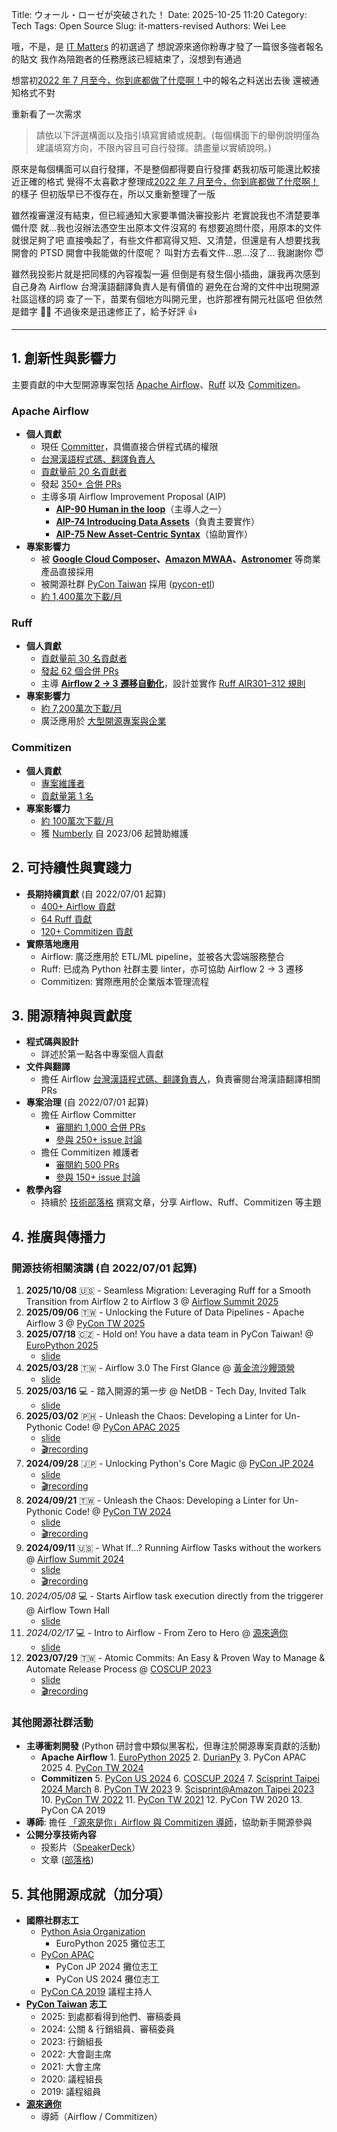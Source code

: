 Title: ウォール・ローゼが突破された！
Date: 2025-10-25 11:20
Category: Tech
Tags: Open Source
Slug: it-matters-revised
Authors: Wei Lee

哦，不是，是 [IT Matters](https://award.ima.org.tw/) 的初選過了
想說源來適你粉專才發了一篇很多強者報名的貼文
我作為陪跑者的任務應該已經結束了，沒想到有通過

<!--more-->

想當初[2022 年 7 月至今，你到底都做了什麼啊！]({filename}/posts/tech/2025/42-it-matters.md)中的報名之料送出去後
還被通知格式不對

重新看了一次需求

> 請依以下評選構面以及指引填寫實績或規劃。(每個構面下的舉例說明僅為建議填寫方向，不限內容且可自行發揮。請盡量以實績說明。)

原來是每個構面可以自行發揮，不是整個都得要自行發揮
虧我初版可能還比較接近正確的格式
覺得不太喜歡才整理成[2022 年 7 月至今，你到底都做了什麼啊！]({filename}/posts/tech/2025/42-it-matters.md)的樣子
但初版早已不復存在，所以又重新整理了一版

雖然複審還沒有結束，但已經通知大家要準備決審投影片
老實說我也不清楚要準備什麼
就...我也沒辦法憑空生出原本文件沒寫的
有想要追問什麼，用原本的文件就很足夠了吧
直接喚起了，有些文件都寫得又短、又清楚，但還是有人想要找我開會的 PTSD
開會中我能做的什麼呢？
叫對方去看文件...恩...沒了...
我謝謝你 😇

雖然我投影片就是把同樣的內容複製一遍
但倒是有發生個小插曲，讓我再次感到自己身為 Airflow 台灣漢語翻譯負責人是有價值的
避免在台灣的文件中出現開源社區這樣的詞
查了一下，苗栗有個地方叫開元里，也許那裡有開元社區吧
但依然是錯字 🤦‍♂️
不過後來是迅速修正了，給予好評 👍

---

## 1. 創新性與影響力
<!--例如:在參與的專案中，是否為重要貢獻者之一？參與的專案是否具足夠知名度，或被廣泛使用？-->

主要貢獻的中大型開源專案包括 [Apache Airflow](https://github.com/apache/airflow/)、[Ruff](https://github.com/astral-sh/ruff) 以及 [Commitizen](https://github.com/commitizen-tools/commitizen)。

### Apache Airflow

- **個人貢獻**
  - 現任 [Committer](https://github.com/apache/airflow/blob/610b5c0458a835d0e9db0aac4aab8e0caf625002/airflow-core/docs/project.rst?plain=1#L108)，具備直接合併程式碼的權限
  - [台灣漢語程式碼、翻譯負責人](https://github.com/apache/airflow/blob/610b5c0458a835d0e9db0aac4aab8e0caf625002/.github/CODEOWNERS#L48)
  - [貢獻量前 20 名貢獻者](https://github.com/apache/airflow/graphs/contributors)
  - 發起 [350+ 合併 PRs](https://github.com/apache/airflow/pulls?q=sort%3Aupdated-desc+is%3Apr+author%3ALee-W+is%3Amerged+)
  - 主導多項 Airflow Improvement Proposal (AIP)  
    - **[AIP-90 Human in the loop](https://github.com/orgs/apache/projects/508/views/1?query=sort%3Aupdated-desc+is%3Aopen)**（主導人之一）  
    - **[AIP-74 Introducing Data Assets](https://github.com/orgs/apache/projects/412/views/1?query=sort%3Aupdated-desc+is%3Aopen)**（負責主要實作）  
    - **[AIP-75 New Asset-Centric Syntax](https://github.com/orgs/apache/projects/413/views/1?query=sort%3Aupdated-desc+is%3Aopen)**（協助實作）  
- **專案影響力**
  - 被 **[Google Cloud Composer](https://cloud.google.com/composer)、[Amazon MWAA](https://aws.amazon.com/managed-workflows-for-apache-airflow/)、[Astronomer](https://www.astronomer.io/)** 等商業產品直接採用
  - 被開源社群 [PyCon Taiwan](https://tw.pycon.org/) 採用 ([pycon-etl](https://github.com/pycontw/pycon-etl))
  - [約 1,400萬次下載/月](https://pypistats.org/packages/apache-airflow)

### Ruff
- **個人貢獻**
  - [貢獻量前 30 名貢獻者](https://github.com/astral-sh/ruff/graphs/contributors)
  - [發起 62 個合併 PRs](https://github.com/astral-sh/ruff/pulls?q=sort%3Aupdated-desc+is%3Apr+author%3ALee-W+is%3Amerged+)  
  - 主導 **[Airflow 2 → 3 遷移自動化](https://github.com/apache/airflow/issues/41641)**，設計並實作 [Ruff AIR301–312 規則](https://docs.astral.sh/ruff/rules/#airflow-air)
- **專案影響力**
  - [約 7,200萬次下載/月](https://pypistats.org/packages/ruff)
  - 廣泛應用於 [大型開源專案與企業](https://github.com/astral-sh/ruff#whos-using-ruff)

### Commitizen

- **個人貢獻**
  - [專案維護者](https://github.com/commitizen-tools/commitizen/blob/9e6830c97b498d1ffc7a52b66908d82764668c44/pyproject.toml#L7)
  - [貢獻量第 1 名](https://github.com/commitizen-tools/commitizen/graphs/contributors)
- **專案影響力**
  - [約 100萬次下載/月](https://pypistats.org/packages/commitizen)
  - 獲 [Numberly](https://numberly.com/en/) 自 2023/06 起贊助維護

## 2. 可持續性與實踐力
<!--例如:是否積極且持續參與開源專案，並頻繁更新或貢獻？專案是否具實際落地應用與商業可行性？-->

- **長期持續貢獻** (自 2022/07/01 起算)
  - [400+ Airflow 貢獻](https://github.com/apache/airflow/graphs/contributors)
  - [64 Ruff 貢獻](https://github.com/astral-sh/ruff/graphs/contributors)
  - [120+ Commitizen 貢獻](https://github.com/commitizen-tools/commitizen/graphs/contributors)
- **實際落地應用**
  - Airflow: 廣泛應用於 ETL/ML pipeline，並被各大雲端服務整合  
  - Ruff: 已成為 Python 社群主要 linter，亦可協助 Airflow 2 → 3 遷移  
  - Commitizen: 實際應用於企業版本管理流程

## 3. 開源精神與貢獻度
<!--例如:在程式碼、文件撰寫、Issue 回覆、教學內容製作、專案治理等方面是否有具體的貢獻？-->

- **程式碼與設計**
  - 詳述於第一點各中專案個人貢獻
- **文件與翻譯**
  - 擔任 Airflow [台灣漢語程式碼、翻譯負責人](https://github.com/apache/airflow/blob/610b5c0458a835d0e9db0aac4aab8e0caf625002/.github/CODEOWNERS#L48)，負責審閱台灣漢語翻譯相關 PRs
- **專案治理** (自 2022/07/01 起算)
  - 擔任 Airflow Committer
    - [審閱約 1,000 合併 PRs](https://github.com/apache/airflow/pulls?q=sort%3Aupdated-desc+is%3Apr+is%3Aopen+reviewed-by%3ALee-W+-author%3ALee-W)
    - [參與 250+ issue 討論](https://github.com/apache/airflow/issues?q=sort%3Aupdated-desc%20is%3Aissue%20is%3Aopen%20is%3Aissue%20involves%3ALee-W%20created%3A2022-07-01..2025-08-31)
  - 擔任 Commitizen 維護者
    - [審閱約 500 PRs](https://github.com/commitizen-tools/commitizen/pulls?q=is%3Apr+reviewed-by%3ALee-W+is%3Amerged+merged%3A2022-07-01..2025-08-31+-author%3ALee-W)
    - [參與 150+ issue 討論](https://github.com/commitizen-tools/commitizen/issues?q=sort%3Aupdated-desc%20is%3Aissue%20is%3Aopen%20is%3Aissue%20involves%3ALee-W%20created%3A2022-07-01..2025-08-31)
- **教學內容**  
  - 持續於 [技術部落格](https://blog.wei-lee.me/) 撰寫文章，分享 Airflow、Ruff、Commitizen 等主題  

## 4. 推廣與傳播力
<!--例如:是否積極參與社群活動，與他人交流互動？是否透過演講、文章、社群媒體等多種管道分享知識、經驗或專案資訊？-->

### 開源技術相關演講 (自 2022/07/01 起算)
1. **2025/10/08** 🇺🇸 - Seamless Migration: Leveraging Ruff for a Smooth Transition from Airflow 2 to Airflow 3 @ [Airflow Summit 2025](https://airflowsummit.org/sessions/2025/seamless-migration-leveraging-ruff-for-a-smooth-transition-from-airflow-2-to-airflow-3/)
2. **2025/09/06** 🇹🇼 - Unlocking the Future of Data Pipelines - Apache Airflow 3 @ [PyCon TW 2025](https://tw.pycon.org/2025/en-us/conference/talk/366)
3. **2025/07/18** 🇨🇿 - Hold on! You have a data team in PyCon Taiwan! @ [EuroPython 2025](https://ep2025.europython.eu/session/hold-on-you-have-a-data-team-in-pycon-taiwan)  
    - [slide](https://speakerdeck.com/leew/hold-on-you-have-a-data-team-in-pycon-taiwan)
4. **2025/03/28** 🇹🇼 - Airflow 3.0 The First Glance @ [黃金流沙饅頭營](https://www.icloud.com/pages/0c6_qp3_RnuCJfcIh8_9xnqLA#2025_%E9%BB%83%E9%87%91%E6%B5%81%E6%B2%99%E9%A5%85%E9%A0%AD%E7%87%9F)  
    - [slide](https://speakerdeck.com/leew/20250328-airflow-3-dot-0-the-first-glance)
5. **2025/03/16** 💻 - 踏入開源的第一步 @ NetDB - Tech Day, Invited Talk  
    - [slide](https://speakerdeck.com/leew/20250316-ta-ru-kai-yuan-de-di-bu)
6. **2025/03/02** 🇵🇭 - Unleash the Chaos: Developing a Linter for Un-Pythonic Code! @ [PyCon APAC 2025](https://pycon-apac.python.ph/)  
    - [slide](https://speakerdeck.com/leew/unleash-the-chaos-developing-a-linter-for-un-pythonic-code-806b2bae-e161-4762-b0d5-d9fb8efdd24a)  
    - [🎬recording](https://www.youtube.com/watch?v=tbSZx0UsWfQ)
7. **2024/09/28** 🇯🇵 - Unlocking Python's Core Magic @ [PyCon JP 2024](https://2024.pycon.jp/en/talk/AQKFHX)  
    - [slide](https://speakerdeck.com/leew/unlocking-pythons-core-magic)  
    - [🎬recording](https://www.youtube.com/watch?v=9jbHA6tE9MM)
8. **2024/09/21** 🇹🇼 - Unleash the Chaos: Developing a Linter for Un-Pythonic Code! @ [PyCon TW 2024](https://tw.pycon.org/2024/conference/talk/311)  
    - [slide](https://speakerdeck.com/leew/unleash-the-chaos-developing-a-linter-for-un-pythonic-code)  
    - [🎬recording](https://www.youtube.com/watch?v=2jUd0o8VuE0)
9. **2024/09/11** 🇺🇸 - What If...? Running Airflow Tasks without the workers @ [Airflow Summit 2024](https://airflowsummit.org/sessions/2024/what-if-running-airflow-tasks-without-the-workers/)  
    - [slide](https://docs.google.com/presentation/d/1XGd7bQg6cGLNbHFiZjX__SmI4FLw6D_iASY9eRSO4mo/edit?usp=sharing)  
    - [🎬recording](https://www.youtube.com/watch?v=WkljjYtqu8Q)
10. *2024/05/08* 💻 - Starts Airflow task execution directly from the triggerer @ Airflow Town Hall  
    - [slide](https://speakerdeck.com/leew/starts-airflow-task-execution-directly-from-the-triggerer)
11. *2024/02/17* 💻 - Intro to Airflow - From Zero to Hero @ [源來適你](https://www.facebook.com/opensource4you)  
    - [slide](https://speakerdeck.com/leew/intro-to-airflow-from-zero-to-hero)
12. **2023/07/29** 🇹🇼 - Atomic Commits: An Easy & Proven Way to Manage & Automate Release Process @ [COSCUP 2023](https://coscup.org/2023/zh-TW/session/TUGLJP)
    - [slide](https://speakerdeck.com/leew/atomic-commits-an-easy-and-proven-way-to-manage-and-automate-release-process)  
    - [🎬recording](https://www.youtube.com/watch?v=IxzN9ClXhs8)

### 其他開源社群活動
- **主導衝刺開發** (Python 研討會中類似黑客松，但專注於開源專案貢獻的活動)  
  - **Apache Airflow**
        1. [EuroPython 2025](https://github.com/EuroPython/website/pull/1437)
        2. [DurianPy](https://www.meetup.com/durianpy/events/308390476/)
        3. PyCon APAC 2025
        4. [PyCon TW 2024](https://hackmd.io/LKLr7XyOR9mK1AEEnvnCuQ#Apache-Airflow)
  - **Commitizen**
        5. [PyCon US 2024](https://us.pycon.org/2024/events/dev-sprints/#sprint-3)
        6. [COSCUP 2024](https://pretalx.coscup.org/coscup-2024/talk/SDR77M/)
        7. [Scisprint Taipei 2024 March](https://sciwork.kktix.cc/events/scisprint-202403-taipei)
        8. [PyCon TW 2023](https://hackmd.io/R98LEB4MSxm4AeExmxuZnA#commitizen-tools)
        9. [Scisprint@Amazon Taipei 2023](https://sciwork.kktix.cc/events/scisprint-202302-taipei)
        10. [PyCon TW 2022](https://hackmd.io/UYumgLy_QxaCSCqrXKDBpw#commitizen-tools)
        11. [PyCon TW 2021](https://hackmd.io/PAgYsu5nSHyERIRaUokWxQ#commitizen-tools)
        12. PyCon TW 2020
        13. PyCon CA 2019
- **導師**: 擔任 [「源來是你」Airflow 與 Commitizen 導師](https://blog.wei-lee.me/)，協助新手開源參與
- **公開分享技術內容**  
  - 投影片（[SpeakerDeck](https://speakerdeck.com/leew)）  
  - 文章 ([部落格](https://blog.wei-lee.me/))  

## 5. 其他開源成就（加分項）
<!--例如:是否有參與或作為主要成員組織國際開源社群活動？近三年 (2022/07/01後) 是否獲得其他開源獎項或成就？-->

- **國際社群志工**
  - [Python Asia Organization](https://pythonasia.org/events/)  
    - EuroPython 2025 攤位志工
  - [PyCon APAC](https://pycon.asia/)  
    - PyCon JP 2024 攤位志工  
    - PyCon US 2024 攤位志工
  - [PyCon CA 2019](https://2019.pycon.ca/) 議程主持人
- **[PyCon Taiwan](https://tw.pycon.org) 志工**  
  - 2025: 到處都看得到他們、審稿委員  
  - 2024: 公關 & 行銷組員、審稿委員  
  - 2023: 行銷組長  
  - 2022: 大會副主席  
  - 2021: 大會主席  
  - 2020: 議程組長  
  - 2019: 議程組員  
- **[源來適你](https://github.com/opensource4you/readme)**  
  - 導師（Airflow / Commitizen）

